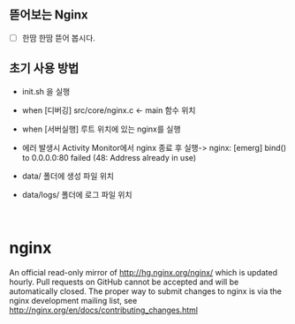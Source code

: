 
## 뜯어보는 Nginx
- [ ] 한땀 한땀 뜯어 봅시다.

## 초기  사용 방법
- init.sh 을 실행
- when [디버깅] src/core/nginx.c <- main 함수 위치


- when [서버실행] 루트 위치에 있는 nginx를 실행
- 에러 발생시 Activity Monitor에서 nginx 종료 후 실행-> nginx: [emerg] bind() to 0.0.0.0:80 failed (48: Address already in use)


- data/ 폴더에 생성 파일 위치
- data/logs/ 폴더에 로그 파일 위치

</br>

# nginx
An official read-only mirror of http://hg.nginx.org/nginx/ which is updated hourly. Pull requests on GitHub cannot be accepted and will be automatically closed. The proper way to submit changes to nginx is via the nginx development mailing list, see http://nginx.org/en/docs/contributing_changes.html

